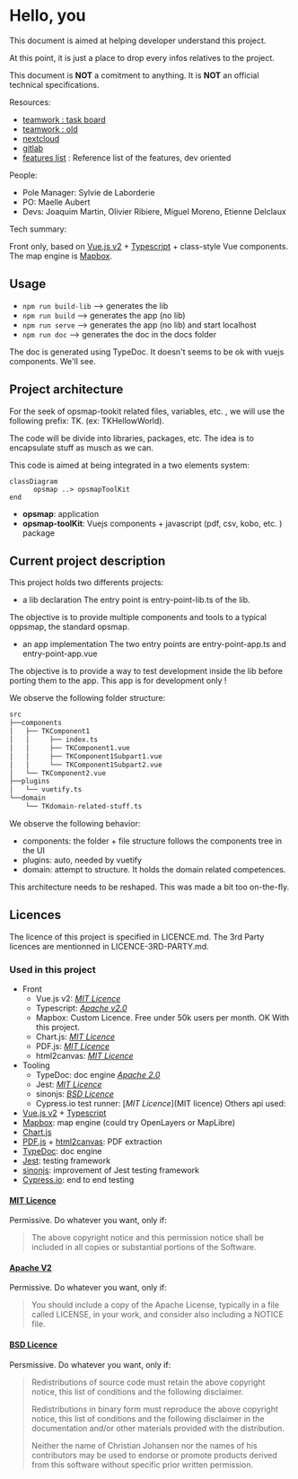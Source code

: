 # Hello, you

This document is aimed at helping developer understand this project.

At this point, it is just a place to drop every infos relatives to the project.

This document is **NOT** a comitment to anything. It is **NOT** an official technical specifications.

Resources:
- [teamwork : task board](https://cartong.teamwork.com/#/projects/500913/tasks/board)
- [teamwork : old](https://cartong.teamwork.com/#/projects/233096/overview/summary)
- [nextcloud](https://cloud.cartong.org/s/zgsDFfpjTNHseZS)
- [gitlab](https://gitlab.cartong.org/HCR/opsmap)
- [features list](Feature-list.md) : Reference list of the features, dev oriented

People:

- Pole Manager: Sylvie de Laborderie
- PO: Maelle Aubert
- Devs: Joaquim Martin, Olivier Ribiere, Miguel Moreno, Etienne Delclaux

Tech summary:

Front only, based on [Vue.js v2](https://vuejs.org) + [Typescript](https://www.typescriptlang.org) + class-style Vue components.
The map engine is [Mapbox](https://www.mapbox.com).

## Usage

- `npm run build-lib` --> generates the lib
- `npm run build` --> generates the app (no lib)
- `npm run serve` --> generates the app (no lib) and start localhost
- `npm run doc` --> generates the doc in the docs folder

The doc is generated using TypeDoc. It doesn't seems to be ok with vuejs components. We'll see.

## Project architecture

For the seek of opsmap-tookit related files, variables, etc. , we will use the following prefix: TK. (ex: TKHellowWorld).

The code will be divide into libraries, packages, etc. The idea is to encapsulate stuff as musch as we can.

This code is aimed at being integrated in a two elements system:

```mermaid
classDiagram
      opsmap ..> opsmapToolKit
end
```

- **opsmap**: application
- **opsmap-toolKit**: Vuejs components + javascript (pdf, csv, kobo, etc. ) package

## Current project description

This project holds two differents projects:

- a lib declaration
The entry point is entry-point-lib.ts of the lib.

The objective is to provide multiple components and tools to a typical oppsmap, the standard opsmap.

- an app implementation
The two entry points are entry-point-app.ts and entry-point-app.vue

The objective is to provide a way to test development inside the lib before porting them to the app. This app is for development only !

We observe the following folder structure:

```bash
src
├──components
│   ├── TKComponent1
│   │     ├── index.ts
│   │     ├── TKComponent1.vue
│   │     ├── TKComponent1Subpart1.vue
│   │     └── TKComponent1Subpart2.vue
│   └── TKComponent2.vue
├──plugins
│   └── vuetify.ts
└──domain
    └── TKdomain-related-stuff.ts

```

We observe the following behavior:

- components: the folder + file structure follows the components tree in the UI
- plugins: auto, needed by vuetify
- domain: attempt to structure. It holds the domain related competences.

This architecture needs to be reshaped. This was made a bit too on-the-fly.

## Licences

The licence of this project is specified in LICENCE.md.
The 3rd Party licences are mentionned in LICENCE-3RD-PARTY.md.

### Used in this project

- Front
  - Vue.js v2: [_MIT Licence_](https://vuejs.org)
  - Typescript: [_Apache v2.0_](https://github.com/microsoft/TypeScript/blob/master/LICENSE.txt)
  - Mapbox: Custom Licence. Free under 50k users per month. OK With this project. 
  - Chart.js: [_MIT Licence_](https://www.chartjs.org/docs/latest/notes/license.html)
  - PDF.js: [_MIT Licence_](https://github.com/mozilla/pdf.js/blob/master/LICENSE)
  - html2canvas: [_MIT Licence_](https://github.com/niklasvh/html2canvas/blob/master/LICENSE)
- Tooling
  - TypeDoc: doc engine [_Apache 2.0_](https://github.com/TypeStrong/typedoc/blob/master/LICENSE)
  - Jest: [_MIT Licence_](https://pypi.org/project/sphinx-js/)
  - sinonjs: [_BSD Licence_](https://github.com/sinonjs/sinon/blob/master/LICENSE)
  - Cypress.io test runner: [_MIT Licence_](MIT licence)
Others api used:
- [Vue.js v2](https://vuejs.org) + [Typescript](https://www.typescriptlang.org)
- [Mapbox](https://www.mapbox.com): map engine (could try OpenLayers or MapLibre)
- [Chart.js](https://www.chartjs.org)
- [PDF.js](https://mozilla.github.io/pdf.js/) + [html2canvas](https://html2canvas.hertzen.com): PDF extraction
- [TypeDoc](https://typedoc.org/): doc engine
- [Jest](https://jestjs.io): testing framework
- [sinonjs](https://sinonjs.org): improvement of Jest testing framework
- [Cypress.io](https://www.cypress.io): end to end testing

#### [MIT Licence](https://en.wikipedia.org/wiki/MIT_License)

Permissive. Do whatever you want, only if:
> The above copyright notice and this permission notice shall be included in all copies or substantial portions of the Software.

#### [Apache V2](https://www.apache.org/licenses/LICENSE-2.0)

Permissive. Do whatever you want, only if:
> You should include a copy of the Apache License, typically in a file called LICENSE, in your work, and consider also including a NOTICE file.

#### [BSD Licence](https://opensource.org/licenses/BSD-3-Clause)

Persmissive. Do whatever you want, only if:
> Redistributions of source code must retain the above copyright notice, this list of conditions and the following disclaimer.
>
> Redistributions in binary form must reproduce the above copyright notice, this list of conditions and the following disclaimer in the documentation and/or other materials provided with the distribution.
>
> Neither the name of Christian Johansen nor the names of his contributors may be used to endorse or promote products derived from this software without specific prior written permission.
